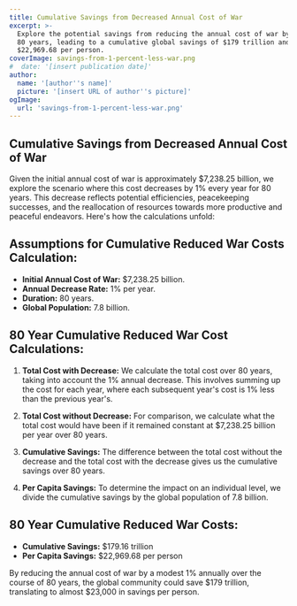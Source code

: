 ```yaml
---
title: Cumulative Savings from Decreased Annual Cost of War
excerpt: >-
  Explore the potential savings from reducing the annual cost of war by 1% over
  80 years, leading to a cumulative global savings of $179 trillion and
  $22,969.68 per person.
coverImage: savings-from-1-percent-less-war.png
#  date: '[insert publication date]'
author:
  name: '[author''s name]'
  picture: '[insert URL of author''s picture]'
ogImage:
  url: 'savings-from-1-percent-less-war.png'
---
```

## Cumulative Savings from Decreased Annual Cost of War

Given the initial annual cost of war is approximately $7,238.25 billion, we explore the scenario where this cost decreases by 1% every year for 80 years. This decrease reflects potential efficiencies, peacekeeping successes, and the reallocation of resources towards more productive and peaceful endeavors. Here's how the calculations unfold:

## Assumptions for Cumulative Reduced War Costs Calculation:

- **Initial Annual Cost of War:** $7,238.25 billion.
- **Annual Decrease Rate:** 1% per year.
- **Duration:** 80 years.
- **Global Population:** 7.8 billion.

## 80 Year Cumulative Reduced War Cost Calculations:

1. **Total Cost with Decrease:** We calculate the total cost over 80 years, taking into account the 1% annual decrease. This involves summing up the cost for each year, where each subsequent year's cost is 1% less than the previous year's.

2. **Total Cost without Decrease:** For comparison, we calculate what the total cost would have been if it remained constant at $7,238.25 billion per year over 80 years.

3. **Cumulative Savings:** The difference between the total cost without the decrease and the total cost with the decrease gives us the cumulative savings over 80 years.

4. **Per Capita Savings:** To determine the impact on an individual level, we divide the cumulative savings by the global population of 7.8 billion.

## 80 Year Cumulative Reduced War Costs:

- **Cumulative Savings:** $179.16 trillion
- **Per Capita Savings:** $22,969.68 per person

By reducing the annual cost of war by a modest 1% annually over the course of 80 years, the global community could save $179 trillion, translating to almost $23,000 in savings per person.
